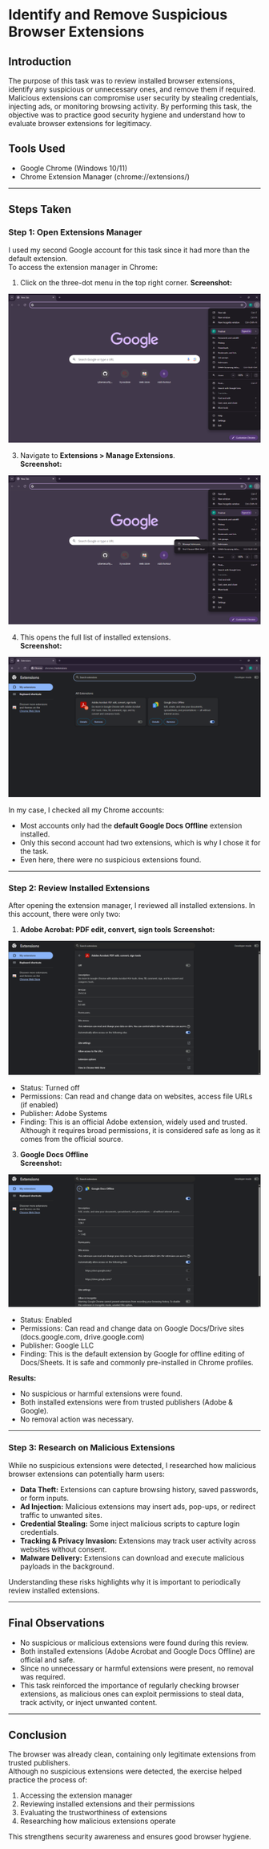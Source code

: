 # Identify and Remove Suspicious Browser Extensions

## Introduction
The purpose of this task was to review installed browser extensions, identify any suspicious or unnecessary ones, and remove them if required. Malicious extensions can compromise user security by stealing credentials, injecting ads, or monitoring browsing activity. By performing this task, the objective was to practice good security hygiene and understand how to evaluate browser extensions for legitimacy.

## Tools Used
- Google Chrome (Windows 10/11)
- Chrome Extension Manager (chrome://extensions/)


---


## Steps Taken

### Step 1: Open Extensions Manager
I used my second Google account for this task since it had more than the default extension.  
To access the extension manager in Chrome:  
1. Click on the three-dot menu in the top right corner.
**Screenshot:**

![5.1](./Screenshots/5.1.png)

3. Navigate to **Extensions > Manage Extensions**.  
**Screenshot:**

![5.2](./Screenshots/5.2.png)

4. This opens the full list of installed extensions.  
**Screenshot:**

![5.3](./Screenshots/5.3.png)

In my case, I checked all my Chrome accounts:  
- Most accounts only had the **default Google Docs Offline** extension installed.  
- Only this second account had two extensions, which is why I chose it for the task.  
- Even here, there were no suspicious extensions found.  


---


### Step 2: Review Installed Extensions
After opening the extension manager, I reviewed all installed extensions. In this account, there were only two:

1. **Adobe Acrobat: PDF edit, convert, sign tools**
**Screenshot:**

![5.4](./Screenshots/5.4.png)

   - Status: Turned off  
   - Permissions: Can read and change data on websites, access file URLs (if enabled)  
   - Publisher: Adobe Systems  
   - Finding: This is an official Adobe extension, widely used and trusted. Although it requires broad permissions, it is considered safe as long as it comes from the official source.

3. **Google Docs Offline**  
**Screenshot:**

![5.5](./Screenshots/5.5.png)

   - Status: Enabled  
   - Permissions: Can read and change data on Google Docs/Drive sites (docs.google.com, drive.google.com)  
   - Publisher: Google LLC  
   - Finding: This is the default extension by Google for offline editing of Docs/Sheets. It is safe and commonly pre-installed in Chrome profiles.

**Results:**  
- No suspicious or harmful extensions were found.  
- Both installed extensions were from trusted publishers (Adobe & Google).  
- No removal action was necessary.  


---


### Step 3: Research on Malicious Extensions
While no suspicious extensions were detected, I researched how malicious browser extensions can potentially harm users:  
- **Data Theft:** Extensions can capture browsing history, saved passwords, or form inputs.  
- **Ad Injection:** Malicious extensions may insert ads, pop-ups, or redirect traffic to unwanted sites.  
- **Credential Stealing:** Some inject malicious scripts to capture login credentials.  
- **Tracking & Privacy Invasion:** Extensions may track user activity across websites without consent.  
- **Malware Delivery:** Extensions can download and execute malicious payloads in the background.  

Understanding these risks highlights why it is important to periodically review installed extensions.


---


## Final Observations
- No suspicious or malicious extensions were found during this review.  
- Both installed extensions (Adobe Acrobat and Google Docs Offline) are official and safe.  
- Since no unnecessary or harmful extensions were present, no removal was required.  
- This task reinforced the importance of regularly checking browser extensions, as malicious ones can exploit permissions to steal data, track activity, or inject unwanted content.


---


## Conclusion
The browser was already clean, containing only legitimate extensions from trusted publishers.  
Although no suspicious extensions were detected, the exercise helped practice the process of:  
1. Accessing the extension manager  
2. Reviewing installed extensions and their permissions  
3. Evaluating the trustworthiness of extensions  
4. Researching how malicious extensions operate  

This strengthens security awareness and ensures good browser hygiene.
